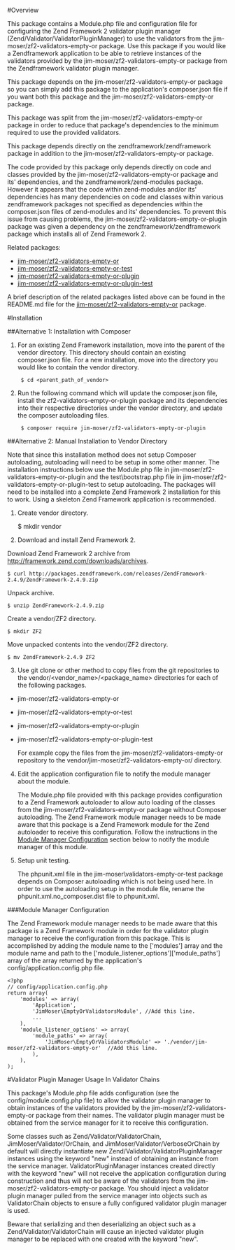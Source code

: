 #Overview

This package contains a Module.php file and configuration file for configuring 
the Zend Framework 2 validator plugin manager 
(Zend/Validator/ValidatorPluginManager) to use the validators from the 
jim-moser/zf2-validators-empty-or package. Use this package if you would like a 
Zendframework application to be able to retrieve instances of the validators 
provided by the jim-moser/zf2-validators-empty-or package from the Zendframework 
validator plugin manager.

This package depends on the jim-moser/zf2-validators-empty-or package so you can 
simply add this package to the application's composer.json file if you want both 
this package and the jim-moser/zf2-validators-empty-or package. 

This package was split from the jim-moser/zf2-validators-empty-or package in 
order to reduce that package's dependencies to the minimum required to use the 
provided validators.

This package depends directly on the zendframework/zendframework package in 
addition to the jim-moser/zf2-validators-empty-or package.
		
The code provided by this package only depends directly on code and classes 
provided by the jim-moser/zf2-validators-empty-or package and its' dependencies, 
and the zendframework/zend-modules package. However it appears that the code 
within zend-modules and/or its' dependencies has many dependencies on code and 
classes within various zendframework packages not specified as dependencies 
within the composer.json files of zend-modules and its' dependencies. To prevent 
this issue from causing problems, the jim-moser/zf2-validators-empty-or-plugin 
package was given a dependency on the zendframework/zendframework package which 
installs all of Zend Framework 2.

Related packages:

* [jim-moser/zf2-validators-empty-or](https://github.com/jim-moser/zf2-validators-empty-or/)
* [jim-moser/zf2-validators-empty-or-test](https://github.com/jim-moser/zf2-validators-empty-or-test/)
* [jim-moser/zf2-validators-empty-or-plugin](https://github.com/jim-moser/zf2-validators-empty-or-plugin/)
* [jim-moser/zf2-validators-empty-or-plugin-test](https://github.com/jim-moser/zf2-validators-empty-or-plugin-test/)
	
A brief description of the related packages listed above can be found in the 
README.md file for the 
[jim-moser/zf2-validators-empty-or](https://github.com/jim-moser/zf2-validators-empty-or/) 
package.

#Installation

##Alternative 1: Installation with Composer

1. For an existing Zend Framework installation, move into the parent of the 
	vendor directory. This directory should contain an existing composer.json 
	file. For a new installation, move into the directory you would like to 
	contain the vendor directory.

		$ cd <parent_path_of_vendor>	
	
2. Run the following command which will update the composer.json file, install 
	the zf2-validators-empty-or-plugin package and its dependencies into their 
	respective directories under the vendor directory, and update the composer 
	autoloading files.
	
		$ composer require jim-moser/zf2-validators-empty-or-plugin

##Alternative 2: Manual Installation to Vendor Directory

Note that since this installation method does not setup Composer autoloading, 
autoloading will need to be setup in some other manner. The installation 
instructions below use the Module.php file in 
jim-moser/zf2-validators-empty-or-plugin and the test\bootstrap.php file in 
jim-moser/zf2-validators-empty-or-plugin-test to setup autoloading. The packages 
will need to be installed into a complete Zend Framework 2 installation for this 
to work. Using a skeleton Zend Framework application is recommended.

1. Create vendor directory.

	$ mkdir vendor

2. Download and install Zend Framework 2.
	
Download Zend Framework 2 archive from 
http://framework.zend.com/downloads/archives.

	$ curl http://packages.zendframework.com/releases/ZendFramework-2.4.9/ZendFramework-2.4.9.zip

Unpack archive.

	$ unzip ZendFramework-2.4.9.zip
		
Create a vendor/ZF2 directory.

	$ mkdir ZF2
 
Move unpacked contents into the vendor/ZF2 directory.

	$ mv ZendFramework-2.4.9 ZF2

3. Use git clone or other method to copy files from the git repositories to the 
	vendor/<vendor_name>/<package_name>	directories for each of	the following 
	packages.
	
* jim-moser/zf2-validators-empty-or
* jim-moser/zf2-validators-empty-or-test
* jim-moser/zf2-validators-empty-or-plugin
* jim-moser/zf2-validators-empty-or-plugin-test

	For example copy the files from the jim-moser/zf2-validators-empty-or 
	repository to the vendor/jim-moser/zf2-validators-empty-or/ directory. 

4. Edit the application configuration file to notify the module manager about 
	the module.

	The Module.php file provided with this package provides configuration to a
	Zend Framework autoloader to allow auto loading of the classes from the
	jim-moser/zf2-validators-empty-or package without Composer autoloading.
	The Zend Framework module manager needs to be made aware that this package 
	is a Zend Framework module for the Zend autoloader to receive this 
	configuration. Follow the instructions in the [Module Manager Configuration](#module_manager) 
	section below to notify the module manager of this module.

5. Setup unit testing.
	
	The phpunit.xml file in the jim-moser\validators-empty-or-test package 
	depends on Composer autoloading which is not being used here. In order to 
	use the autoloading setup in the module file, rename the 
	phpunit.xml.no\_composer.dist file to phpunit.xml.
	
###<a name="module_manager"></a>Module Manager Configuration

The Zend Framework module manager needs to be made aware that this package is a 
Zend Framework module in order for the validator plugin manager to receive the 
configuration from this package. This is accomplished by adding the module name 
to the \['modules'\] array and the module name and path to the 
\['module\_listener\_options'\]\['module\_paths'\] array of the array returned 
by the application's config/application.config.php file.

	<?php
	// config/application.config.php
	return array(
		'modules' => array(
			'Application',
			'JimMoser\EmptyOrValidatorsModule',	//Add this line.
			...
		),
		'module_listener_options' => array(
			'module_paths' => array(
				'JimMoser\EmptyOrValidatorsModule' => './vendor/jim-moser/zf2-validators-empty-or'	//Add this line.
			),
		),
	);
	
#Validator Plugin Manager Usage In Validator Chains

This package's Module.php file adds configuration (see the 
config/module.config.php file) to allow the validator plugin manager to obtain 
instances of the validators provided by the jim-moser/zf2-validators-empty-or 
package from their names. The validator plugin manager must be obtained from the 
service manager for it to receive this configuration.

Some classes such as Zend/Validator/ValidatorChain, JimMoser/Validator/OrChain, 
and JimMoser/Validator/VerboseOrChain by default will directly instantiate new 
Zend/Validator/ValidatorPluginManager instances using the keyword "new" instead 
of obtaining an instance from the service manager. ValidatorPluginManager 
instances created directly with the keyword "new" will not receive the 
application configuration during construction and thus will not be aware of the 
validators from the jim-moser/zf2-validators-empty-or package. You should inject 
a validator plugin manager pulled from the service manager into objects such as 
ValidatorChain objects to ensure a fully configured validator plugin manager is 
used.

Beware that serializing and then deserializing an object such as a 
Zend/Validator/ValidatorChain will cause an injected validator plugin manager 
to be replaced with one created with the keyword "new".